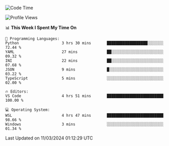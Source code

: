 <!--START_SECTION:waka-->
![Code Time](http://img.shields.io/badge/Code%20Time-587%20hrs%2043%20mins-blue)

![Profile Views](http://img.shields.io/badge/Profile%20Views-0-blue)

📊 **This Week I Spent My Time On** 

```text
💬 Programming Languages: 
Python                   3 hrs 30 mins       ██████████████████░░░░░░░   72.44 % 
YAML                     27 mins             ██░░░░░░░░░░░░░░░░░░░░░░░   09.32 % 
INI                      22 mins             ██░░░░░░░░░░░░░░░░░░░░░░░   07.68 % 
JSON                     9 mins              █░░░░░░░░░░░░░░░░░░░░░░░░   03.22 % 
TypeScript               5 mins              ░░░░░░░░░░░░░░░░░░░░░░░░░   02.00 % 

🔥 Editors: 
VS Code                  4 hrs 51 mins       █████████████████████████   100.00 % 

💻 Operating System: 
WSL                      4 hrs 47 mins       █████████████████████████   98.66 % 
Windows                  3 mins              ░░░░░░░░░░░░░░░░░░░░░░░░░   01.34 % 
```


 Last Updated on 11/03/2024 01:12:29 UTC
<!--END_SECTION:waka-->
